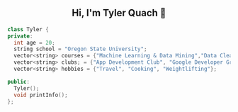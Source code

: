 <h2 align="center">Hi, I'm Tyler Quach 👋</h2>


  ```cpp
class Tyler {
private:
    int age = 20;
    string school = "Oregon State University";
    vector<string> courses = {"Machine Learning & Data Mining","Data Cleaning for ML","Intro to Security", "Web Development", "Software Engineering I"};
    vector<string> clubs; = {"App Development Club", "Google Developer Group", "Society of Asian Scientist & Engineers", "Association for Computing Machinery"};
    vector<string> hobbies = {"Travel", "Cooking", "Weightlifting"};

public:
    Tyler(); 
    void printInfo(); 
};

  ```













<!---
Splash791/Splash791 is a ✨ special ✨ repository because its `README.md` (this file) appears on your GitHub profile.
You can click the Preview link to take a look at your changes.
--->
